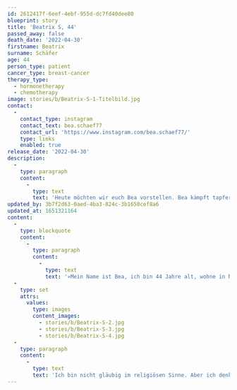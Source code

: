```yaml
---
id: 2612417f-6eef-4ebf-955d-dc7fd40dee80
blueprint: story
title: 'Beatrix S, 44'
passed_away: false
death_date: '2022-04-30'
firstname: Beatrix
surname: Schäfer
age: 44
person_type: patient
cancer_type: breast-cancer
therapy_type:
  - hormonetherapy
  - chemotherapy
image: stories/b/Beatrix-S-1-Titelbild.jpg
contact:
  -
    contact_type: instagram
    contact_text: bea.schaef77
    contact_url: 'https://www.instagram.com/bea.schaef77/'
    type: links
    enabled: true
release_date: '2022-04-30'
description:
  -
    type: paragraph
    content:
      -
        type: text
        text: 'Heute möchten wir euch Bea vorstellen. Bea kämpft tapfer und mit einer wunderbaren Einstellung gegen den Krebs. Brustkrebs, HER2 positiv in der linken Brust.'
updated_by: 3b7f2d63-0aed-4ba3-824c-3b1650cef8a6
updated_at: 1651321164
content:
  -
    type: blockquote
    content:
      -
        type: paragraph
        content:
          -
            type: text
            text: '»Mein Name ist Bea, ich bin 44 Jahre alt, wohne in Niedersachsen und habe eine wundervolle 16-jährige Tochter. Mitte 2021 habe ich mich nach knapp 20 Jahren von meinem Mann getrennt, mich befreit gefühlt, viel und gerne gearbeitet, war aktiv in der Kommunalpolitik, viel unterwegs, hatte Spaß... Da hatte ich »keine Zeit«, näher auf das Stechen und Brennen in meiner Brust zu achten. Ich habe eine Akne Inversa – eine chronische Hauterkrankung – und dachte, dass diese der Grund für die Schmerzen wäre. Der Gynäkologie-Termin im Dezember brachte dann doch etwas anderes hervor. Plötzlich ging alles ganz schnell: Ultraschall, Mammografie und Biopsie, alles in einer Woche. Des Ergebnis: Tumor HER2 positiv in der linken Brust und im Lymphknoten. Bösartig. Da riss es mir natürlich erst mal den Boden unter den Füßen weg. Doch nachdem MRT und Knochenszintigrafie sauber waren, habe ich mir gesagt: das rocke ich jetzt. Der Plan sind sechs Chemo-Zyklen à drei Wochen. In der ersten Woche Chemo plus Antikörper-Therapie, in der zweiten und dritten Woche nur Antikörper. Die Hälfte habe ich schon geschafft und die Tumore sind auch schon geschrumpft. Dann folgt die OP und Bestrahlung. Die Nebenwirkungen halten sich in Grenzen.'
  -
    type: set
    attrs:
      values:
        type: images
        content_images:
          - stories/b/Beatrix-S-2.jpg
          - stories/b/Beatrix-S-3.jpg
          - stories/b/Beatrix-S-4.jpg
  -
    type: paragraph
    content:
      -
        type: text
        text: 'Ich bin nicht gläubig im religiösen Sinne. Aber ich denke, der Krebs ist wie eine Gelbe Karte: Er ist für irgendwas gut. Mich auf mich selbst und meine Wünsche zu besinnen und mich zu reflektieren. Ich sehe den Krebs tatsächlich nicht als Feind, sondern als Stein des Anstoßes, zwischen wichtig und unwichtig zu unterscheiden. Dazu zählt auch, dass ich mich nur noch mit Menschen umgebe, die mir guttun und die mich akzeptieren, wie ich bin. Davon habe ich zum Glück genug. Ich habe ein tolles Umfeld aus Freunden, Familie und Kollegen. Was mir tatsächlich aber fehlt, ist ein Partner, der das mit mir durchsteht. Aber auch der fällt mir irgendwann vor die Füße 😉. Ich denke, neben der Medizin ist einfach meine positive Lebenseinstellung Gold wert. Ich bin gespannt, was noch kommt, denn das Leben ist wertvoll und Aufgeben keine Option!«'
---
```

